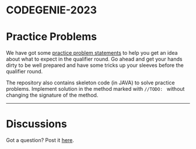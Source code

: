 # CODEGENIE-2023

# Practice Problems

We have got some [practice problem statements](practice-problem-statements.pdf) to help you get an idea about what to expect in the qualifier round. Go ahead and get your hands dirty to be well prepared and have some tricks up your sleeves before the qualifier round.

The repository also contains skeleton code (in JAVA) to solve practice problems. Implement solution in the method marked with `//TODO: ` without changing the signature of the method.

----

# Discussions

Got a question? Post it [here](https://github.com/tark-ignite/codegenie-2023/discussions/2).
